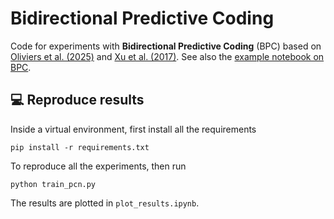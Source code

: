 # Bidirectional Predictive Coding

Code for experiments with **Bidirectional Predictive Coding** (BPC) based on 
[Oliviers et al. (2025)](https://arxiv.org/abs/2505.23415) and 
[Xu et al. (2017)](https://ieeexplore.ieee.org/abstract/document/8082531). 
See also the [example notebook on BPC](https://thebuckleylab.github.io/jpc/examples/bidirectional_pc/).


## 💻 Reproduce results
Inside a virtual environment, first install all the requirements
```
pip install -r requirements.txt
```
To reproduce all the experiments, then run
```
python train_pcn.py
```
The results are plotted in `plot_results.ipynb`.
